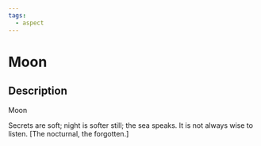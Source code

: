 ```yaml
---
tags:
  - aspect
---
```


# Moon

## Description
Moon

Secrets are soft; night is softer still; the sea speaks. It is not always wise to listen. [The nocturnal, the forgotten.]